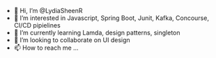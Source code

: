 - 👋 Hi, I’m @LydiaSheenR
- 👀 I’m interested in Javascript, Spring Boot, Junit, Kafka, Concourse, CI/CD pipielines
- 🌱 I’m currently learning Lamda, design patterns, singleton
- 💞️ I’m looking to collaborate on UI design
- 📫 How to reach me ...

<!---
LydiaSheenR/LydiaSheenR is a ✨ special ✨ repository because its `README.md` (this file) appears on your GitHub profile.
You can click the Preview link to take a look at your changes.
--->
